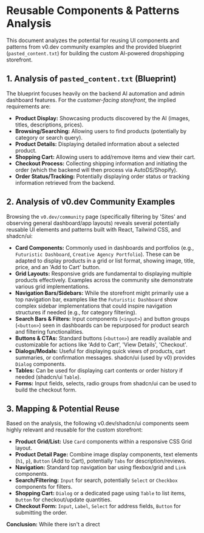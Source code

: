 # Reusable Components & Patterns Analysis

This document analyzes the potential for reusing UI components and patterns from v0.dev community examples and the provided blueprint (`pasted_content.txt`) for building the custom AI-powered dropshipping storefront.

## 1. Analysis of `pasted_content.txt` (Blueprint)

The blueprint focuses heavily on the backend AI automation and admin dashboard features. For the *customer-facing storefront*, the implied requirements are:

*   **Product Display:** Showcasing products discovered by the AI (images, titles, descriptions, prices).
*   **Browsing/Searching:** Allowing users to find products (potentially by category or search query).
*   **Product Details:** Displaying detailed information about a selected product.
*   **Shopping Cart:** Allowing users to add/remove items and view their cart.
*   **Checkout Process:** Collecting shipping information and initiating the order (which the backend will then process via AutoDS/Shopify).
*   **Order Status/Tracking:** Potentially displaying order status or tracking information retrieved from the backend.

## 2. Analysis of v0.dev Community Examples

Browsing the `v0.dev/community` page (specifically filtering by 'Sites' and observing general dashboard/app layouts) reveals several potentially reusable UI elements and patterns built with React, Tailwind CSS, and shadcn/ui:

*   **Card Components:** Commonly used in dashboards and portfolios (e.g., `Futuristic Dashboard`, `Creative Agency Portfolio`). These can be adapted to display products in a grid or list format, showing image, title, price, and an 'Add to Cart' button.
*   **Grid Layouts:** Responsive grids are fundamental to displaying multiple products effectively. Examples across the community site demonstrate various grid implementations.
*   **Navigation Bars/Sidebars:** While the storefront might primarily use a top navigation bar, examples like the `Futuristic Dashboard` show complex sidebar implementations that could inspire navigation structures if needed (e.g., for category filtering).
*   **Search Bars & Filters:** Input components (`<input>`) and button groups (`<button>`) seen in dashboards can be repurposed for product search and filtering functionalities.
*   **Buttons & CTAs:** Standard buttons (`<button>`) are readily available and customizable for actions like 'Add to Cart', 'View Details', 'Checkout'.
*   **Dialogs/Modals:** Useful for displaying quick views of products, cart summaries, or confirmation messages. shadcn/ui (used by v0) provides `Dialog` components.
*   **Tables:** Can be used for displaying cart contents or order history if needed (shadcn/ui `Table`).
*   **Forms:** Input fields, selects, radio groups from shadcn/ui can be used to build the checkout form.

## 3. Mapping & Potential Reuse

Based on the analysis, the following v0.dev/shadcn/ui components seem highly relevant and reusable for the custom storefront:

*   **Product Grid/List:** Use `Card` components within a responsive CSS Grid layout.
*   **Product Detail Page:** Combine image display components, text elements (`h1`, `p`), `Button` (Add to Cart), potentially `Tabs` for description/reviews.
*   **Navigation:** Standard top navigation bar using flexbox/grid and `Link` components.
*   **Search/Filtering:** `Input` for search, potentially `Select` or `Checkbox` components for filters.
*   **Shopping Cart:** `Dialog` or a dedicated page using `Table` to list items, `Button` for checkout/update quantities.
*   **Checkout Form:** `Input`, `Label`, `Select` for address fields, `Button` for submitting the order.

**Conclusion:** While there isn't a direct 
